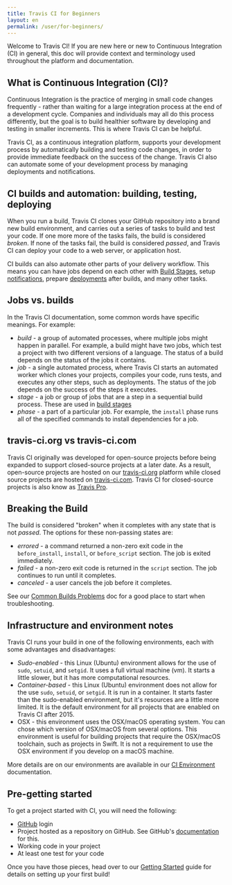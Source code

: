 ```yaml
---
title: Travis CI for Beginners
layout: en
permalink: /user/for-beginners/
---
```


Welcome to Travis CI! If you are new here or new to Continuous Integration (CI) in general, this doc will provide context and terminology used throughout the platform and documentation. 

## What is Continuous Integration (CI)?

Continuous Integration is the practice of merging in small code changes frequently - rather than waiting for a large integration process at the end of a development cycle. Companies and individuals may all do this process differently, but the goal is to build healthier software by developing and testing in smaller increments. This is where Travis CI can be helpful.

Travis CI, as a continuous integration platform, supports your development process by automatically building and testing code changes, in order to provide immediate feedback on the success of the change. Travis CI also can automate some of your development process by managing deployments and notifications.  

## CI builds and automation: building, testing, deploying

When you run a build, Travis CI clones your GitHub repository into a brand new build environment, and carries out a series of tasks to build and test your code. If one more more of the tasks fails, the build is considered *broken*. If none of the tasks fail, the build is considered *passed*, and Travis CI can deploy your code to a web server, or application host.  

CI builds can also automate other parts of your delivery workflow. This means you can have jobs depend on each other with [Build Stages](../build-stages), setup [notifications](../notifications.md), prepare [deployments](../deplyoment.md) after builds, and many other tasks. 

## Jobs vs. builds

In the Travis CI documentation, some common words have specific meanings. For example:
 * *build* - a group of automated processes, where multiple jobs might happen in parallel. For example, a build might have two jobs, which test a project with two different versions of a language. The status of a build depends on the status of the jobs it contains.  
 * *job* - a single automated process, where Travis CI starts an automated worker which clones your projects, compiles your code, runs tests, and executes any other steps, such as deployments. The status of the job depends on the success of the steps it executes. 
 * *stage* - a job or group of jobs that are a step in a sequential build process. These are used in [build stages](../build-stages.md)
 * *phase* - a part of a particular job. For example, the `install` phase runs all of the specified commands to install dependencies for a job. 

## travis-ci.org vs travis-ci.com

Travis CI originally was developed for open-source projects before being expanded to support closed-source projects at a later date. As a result, open-source projects are hosted on our [travis-ci.org](https://travis-ci.org/) platform while closed source projects are hosted on [travis-ci.com](https://travis-ci.com/). Travis CI for closed-source projects is also know as [Travis Pro](../travis-pro/).

## Breaking the Build

The build is considered "broken" when it completes with any state that is not *passed*. The options for these non-passing states are:
 * *errored* - a command returned a non-zero exit code in the `before_install`, `install`, or `before_script` section. The job is exited immediately. 
 * *failed* - a non-zero exit code is returned in the `script` section. The job continues to run until it completes. 
 * *canceled* -  a user cancels the job before it completes. 

See our [Common Builds Problems](../common-build-problems.md) doc for a good place to start when troubleshooting.

## Infrastructure and environment notes

Travis CI runs your build in one of the following environments, each with some advantages and disadvantages:
 * *Sudo-enabled* - this Linux (Ubuntu) environment allows for the use of `sudo`, `setuid`, and `setgid`. It uses a full virtual machine (vm). It starts a little slower, but it has more computational resources.
 * *Container-based* - this Linux (Ubuntu) environment does not allow for the use `sudo`, `setuid`, or `setgid`. It is run in a container. It starts faster than the sudo-enabled environment, but it's resources are a little more limited. It is the default environment for all projects that are enabled on Travis CI after 2015. 
 * OSX - this environment uses the OSX/macOS operating system. You can chose which version of OSX/macOS from several options. This environment is useful for building projects that require the OSX/macOS toolchain, such as projects in Swift. It is not a requirement to use the OSX environment if you develop on a macOS machine. 

More details are on our environments are available in our [CI Environment](../ci-environment) documentation. 

## Pre-getting started
To get a project started with CI, you will need the following:
 * [GitHub](https://github.com/) login 
 * Project hosted as a repository on GitHub. See GitHub's [documentation](https://help.github.com/categories/importing-your-projects-to-github/) for this. 
 * Working code in your project
 * At least one test for your code

Once you have those pieces, head over to our [Getting Started](../getting-started) guide for details on setting up your first build!
